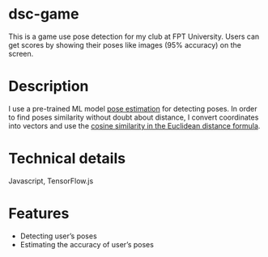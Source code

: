 # dsc-game
This is a game use pose detection for my club at FPT University. Users can get scores by showing their poses like images (95% accuracy) on the screen.

# Description
I use a pre-trained ML model [pose estimation](https://github.com/tensorflow/tfjs-models/tree/master/pose-detection) for detecting poses. In order to find poses similarity without doubt about distance, I convert coordinates into vectors and use the [cosine similarity in the Euclidean distance formula](https://medium.com/@cavaldovinos/human-pose-estimation-pose-similarity-dc8bf9f78556).

# Technical details
Javascript, TensorFlow.js

# Features
- Detecting user’s poses
- Estimating the accuracy of user’s poses
